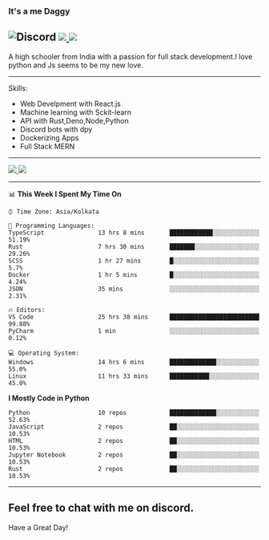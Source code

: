 
### It's a me Daggy

![Discord](https://img.shields.io/discord/491175207122370581?color=black&label=Discord&logo=discord) ![](https://img.shields.io/endpoint?url=https://dev.discordprofiles.me/api/badge/vscode/491174779278065689)<a href="https://github.com/Daggy1234">
  <img src="https://komarev.com/ghpvc/?username=Daggy1234&style=flat-square" />
</a>
 ----

A high schooler from India with a passion for full stack development.I love python and Js seems to be my new love. 

-----

Skills:

- Web Develpment with React.js
- Machine learning with Sckit-learn
- API with Rust,Deno,Node,Python
- Discord bots with dpy
- Dockerizing Apps
- Full Stack MERN

-----
<a href="https://github.com/Daggy1234">
  <img src="https://github-readme-stats.vercel.app/api?username=Daggy1234&show_icons=true&hide_border=true" />
</a><a href="https://github.com/Daggy1234">
  <img src="https://github-readme-stats.vercel.app/api/top-langs/?username=Daggy1234&layout=compact" />
</a>

---

<!--START_SECTION:waka-->
📊 **This Week I Spent My Time On** 

```text
⌚︎ Time Zone: Asia/Kolkata

💬 Programming Languages: 
TypeScript               13 hrs 8 mins       ████████████░░░░░░░░░░░░░   51.19% 
Rust                     7 hrs 30 mins       ███████░░░░░░░░░░░░░░░░░░   29.26% 
SCSS                     1 hr 27 mins        █░░░░░░░░░░░░░░░░░░░░░░░░   5.7% 
Docker                   1 hr 5 mins         █░░░░░░░░░░░░░░░░░░░░░░░░   4.24% 
JSON                     35 mins             ░░░░░░░░░░░░░░░░░░░░░░░░░   2.31%

🔥 Editors: 
VS Code                  25 hrs 38 mins      █████████████████████████   99.88% 
PyCharm                  1 min               ░░░░░░░░░░░░░░░░░░░░░░░░░   0.12%

💻 Operating System: 
Windows                  14 hrs 6 mins       █████████████░░░░░░░░░░░░   55.0% 
Linux                    11 hrs 33 mins      ███████████░░░░░░░░░░░░░░   45.0%

```

**I Mostly Code in Python** 

```text
Python                   10 repos            █████████████░░░░░░░░░░░░   52.63% 
JavaScript               2 repos             ██░░░░░░░░░░░░░░░░░░░░░░░   10.53% 
HTML                     2 repos             ██░░░░░░░░░░░░░░░░░░░░░░░   10.53% 
Jupyter Notebook         2 repos             ██░░░░░░░░░░░░░░░░░░░░░░░   10.53% 
Rust                     2 repos             ██░░░░░░░░░░░░░░░░░░░░░░░   10.53%

```



<!--END_SECTION:waka-->

---

Feel free to chat with me on discord.
-----
Have a Great Day!
